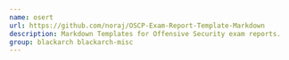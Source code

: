 ```yaml
---
name: osert
url: https://github.com/noraj/OSCP-Exam-Report-Template-Markdown
description: Markdown Templates for Offensive Security exam reports.
group: blackarch blackarch-misc
---
```

